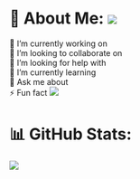 # 👋 About Me: [![](https://visitcount.itsvg.in/api?id=jerryhuangyu&label=Profile%20Views&color=0&icon=0&pretty=true)](https://visitcount.itsvg.in)

🔭 I’m currently working on<br>
👯 I’m looking to collaborate on<br>
🤝 I’m looking for help with<br>
🌱 I’m currently learning<br>
💬 Ask me about<br>
⚡ Fun fact
![](https://github-readme-stats.vercel.app/api/top-langs/?username=jerryhuangyu&theme=dark&hide_border=false&include_all_commits=false&count_private=true&layout=compact)

# 📊 GitHub Stats:
![](https://github-readme-streak-stats.herokuapp.com/?user=jerryhuangyu&theme=dark&hide_border=false)<br/>
